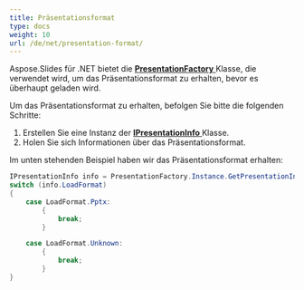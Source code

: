 ```yaml
---
title: Präsentationsformat
type: docs
weight: 10
url: /de/net/presentation-format/
---
```


Aspose.Slides für .NET bietet die [**PresentationFactory** ](https://reference.aspose.com/slides/net/aspose.slides/presentationfactory)Klasse, die verwendet wird, um das Präsentationsformat zu erhalten, bevor es überhaupt geladen wird.

Um das Präsentationsformat zu erhalten, befolgen Sie bitte die folgenden Schritte:

1. Erstellen Sie eine Instanz der [**IPresentationInfo** ](https://reference.aspose.com/slides/net/aspose.slides/ipresentationinfo)Klasse.
2. Holen Sie sich Informationen über das Präsentationsformat.

Im unten stehenden Beispiel haben wir das Präsentationsformat erhalten:

```c#
IPresentationInfo info = PresentationFactory.Instance.GetPresentationInfo("HelloWorld.pptx");
switch (info.LoadFormat)
{
    case LoadFormat.Pptx:
        {
            break;
        }

    case LoadFormat.Unknown:
        {
            break;
        }
}
```